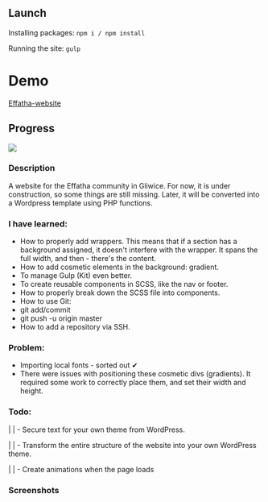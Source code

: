 ## Launch

Installing packages:
`npm i / npm install`

Running the site:
`gulp`

# Demo

[Effatha-website](https://matrix669.github.io/Effatha-website/)

## Progress

![](https://geps.dev/progress/75)

### Description

A website for the Effatha community in Gliwice. For now, it is under construction, so some things are still missing. Later, it will be converted into a Wordpress template using PHP functions.

### I have learned:

- How to properly add wrappers. This means that if a section has a background assigned, it doesn't interfere with the wrapper. It spans the full width, and then - there's the content.
- How to add cosmetic elements in the background: gradient.
- To manage Gulp (Kit) even better.
- To create reusable components in SCSS, like the nav or footer.
- How to properly break down the SCSS file into components.
- How to use Git:
- git add/commit
- git push -u origin master
- How to add a repository via SSH.

### Problem:

- Importing local fonts - sorted out ✔
- There were issues with positioning these cosmetic divs (gradients). It required some work to correctly place them, and set their width and height.

### Todo:

| | - Secure text for your own theme from WordPress.

| | - Transform the entire structure of the website into your own WordPress theme.

| | - Create animations when the page loads

### Screenshots

[](./public/effatha-img.png)

